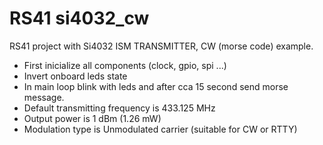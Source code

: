 # RS41 si4032_cw

RS41 project with Si4032 ISM TRANSMITTER, CW (morse code) example.
* First inicialize all components (clock, gpio, spi ...)
* Invert onboard leds state
* In main loop blink with leds and after cca 15 second send morse message.
* Default transmitting frequency is 433.125 MHz
* Output power is 1 dBm (1.26 mW)
* Modulation type is Unmodulated carrier (suitable for CW or RTTY)
